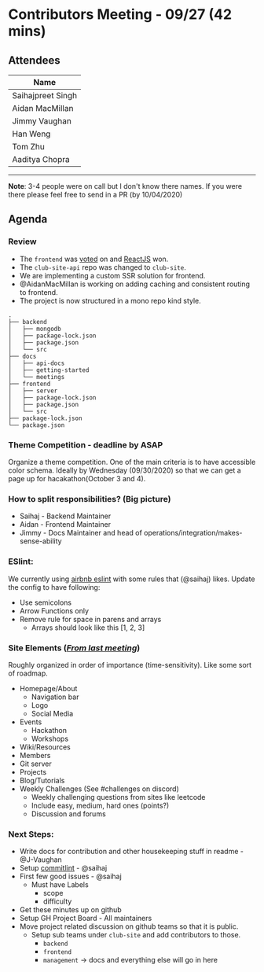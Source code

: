# Contributors Meeting - 09/27 (42 mins)

## Attendees

Name               |
-------------------|  
Saihajpreet Singh  | 
Aidan MacMillan    |
Jimmy Vaughan      |
Han Weng           |
Tom Zhu            |
Aaditya Chopra     |

----
**Note**: 3-4 people were on call but I don't know there names. If you were there please feel free to send in a PR (by 10/04/2020)

## Agenda

### Review
* The `frontend` was [voted](https://discordapp.com/channels/718143890204393552/750049106147278858/757369263857336420) on and [ReactJS](https://reactjs.org) won. 
* The `club-site-api` repo was changed to `club-site`. 
* We are implementing a custom SSR solution for frontend. 
* @AidanMacMillan is working on adding caching and consistent routing to frontend.
* The project is now structured in a mono repo kind style. 
```
.
├── backend
│   ├── mongodb
│   ├── package-lock.json
│   ├── package.json
│   └── src
├── docs
│   ├── api-docs
│   ├── getting-started
│   └── meetings
├── frontend
│   ├── server
│   ├── package-lock.json
│   ├── package.json
│   └── src
├── package-lock.json
└── package.json
```

### Theme Competition - deadline by ASAP
Organize a theme competition. One of the main criteria is to have accessible color schema. Ideally by Wednesday (09/30/2020) so that we can get a page up for hacakathon(October 3 and 4).

### How to split responsibilities? (Big picture)
* Saihaj - Backend Maintainer
* Aidan - Frontend Maintainer
* Jimmy - Docs Maintainer and head of operations/integration/makes-sense-ability

### ESlint:
We currently using [airbnb eslint](https://airbnb.io/javascript/) with some rules that (@saihaj) likes. Update the config to have following: 
* Use semicolons
* Arrow Functions only
* Remove rule for space in parens and arrays
  * Arrays should look like this [1, 2, 3]

### Site Elements ([*From last meeting*](https://docs.google.com/document/d/1puhmRBvf4YVacK-vKcCaOpukcZN7uJ7qLiQ6ah7ZiVQ))
Roughly organized in order of importance (time-sensitivity). Like some sort of roadmap.

* Homepage/About
  * Navigation bar
  * Logo
  * Social Media
* Events
  * Hackathon
  * Workshops
* Wiki/Resources
* Members
* Git server
* Projects
* Blog/Tutorials
* Weekly Challenges (See #challenges on discord)
  * Weekly challenging questions from sites like leetcode
  * Include easy, medium, hard ones (points?)
  * Discussion and forums

### Next Steps:
* Write docs for contribution and other housekeeping stuff in readme - @J-Vaughan
* Setup [commitlint](https://commitlint.js.org/#/) - @saihaj
* First few good issues - @saihaj
  * Must have Labels
    * scope
    * difficulty
* Get these minutes up on github
* Setup GH Project Board - All maintainers
* Move project related discussion on github teams so that it is public.
  * Setup sub teams under `club-site` and add contributors to those.
    * `backend`
    * `frontend`
    * `management` -> docs and everything else will go in here
